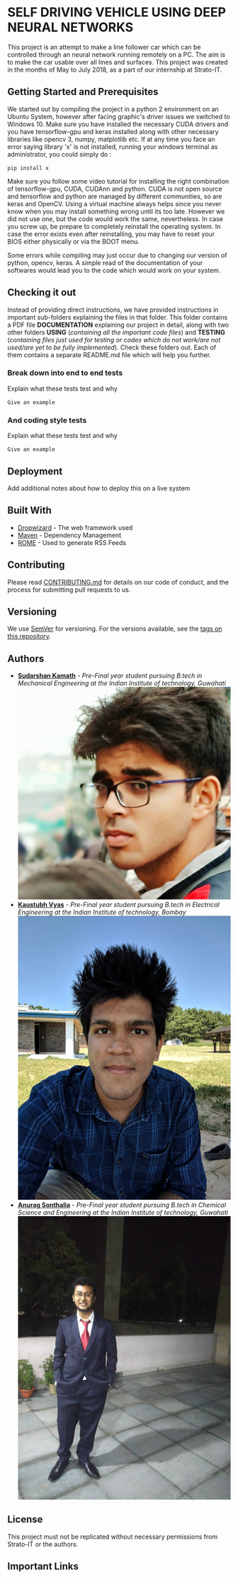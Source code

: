 # SELF DRIVING VEHICLE USING DEEP NEURAL NETWORKS

This project is an attempt to make a line follower car which can be controlled through an neural network running remotely on a PC. The aim is to make the car usable over all lines and surfaces.
This project was created in the months of May to July 2018, as a part of our internship at Strato-IT.

## Getting Started and Prerequisites

We started out by compiling the project in a python 2 environment on an Ubuntu System, however after facing graphic's driver issues we switched to Windows 10. Make sure you have installed the necessary CUDA drivers and you have tensorflow-gpu and keras installed along with other necessary libraries like opencv 3, numpy, matplotlib etc. If at any time you face an error saying library 'x' is not installed, running your windows terminal as administrator, you could simply do :

```
pip install x
```
Make sure you follow some video tutorial for installing the right combination of tensorflow-gpu, CUDA, CUDAnn and python. CUDA is not open source and tensorflow and python are managed by different communities, so are keras and OpenCV. Using a virtual machine always helps since you never know when you may install something wrong until its too late.
 However we did not use one, but the code would work the same, nevertheless. In case you screw up, be prepare to completely reinstall the operating system. In case the error exists even after reinstalling, you may have to reset your BIOS either physically or via the BOOT menu.

Some errors while compiling may just occur due to changing our version of python, opencv, keras. A simple read of the documentation of your softwares would lead you to the code which would work on your system.

## Checking it out

Instead of providing direct instructions, we have provided instructions in important sub-folders explaining the files in that folder. This folder contains a PDF file **DOCUMENTATION** explaining our project in detail, along with two other folders **USING** (*containing all the important code files*) and **TESTING** (*containing files just used for testing or codes which do not work/are not used/are yet to be fully implemented*).
 Check these folders out. Each of them contains a separate README.md file which will help you further.

### Break down into end to end tests

Explain what these tests test and why

```
Give an example
```

### And coding style tests

Explain what these tests test and why

```
Give an example
```

## Deployment

Add additional notes about how to deploy this on a live system

## Built With

* [Dropwizard](http://www.dropwizard.io/1.0.2/docs/) - The web framework used
* [Maven](https://maven.apache.org/) - Dependency Management
* [ROME](https://rometools.github.io/rome/) - Used to generate RSS Feeds

## Contributing

Please read [CONTRIBUTING.md](https://gist.github.com/PurpleBooth/b24679402957c63ec426) for details on our code of conduct, and the process for submitting pull requests to us.

## Versioning

We use [SemVer](http://semver.org/) for versioning. For the versions available, see the [tags on this repository](https://github.com/your/project/tags). 

## Authors

* **[Sudarshan Kamath](https://in.linkedin.com/in/sudarshankamath)** - *Pre-Final year student pursuing B.tech in Mechanical Engineering at the Indian Institute of technology, Guwahati*
![alt text](https://github.com/stratoit/internship_2018/blob/master/CORE/1.jpg)
* **[Kaustubh Vyas](https://www.linkedin.com/in/kaustubh-vyas-29639b113/)** - *Pre-Final year student pursuing B.tech in Electrical Engineering at the Indian Institute of technology, Bombay*
![alt text](https://github.com/stratoit/internship_2018/blob/master/CORE/2.jpg)
* **[Anurag Sonthalia](https://www.linkedin.com/in/anurag-sonthalia/)** - *Pre-Final year student pursuing B.tech in Chemical Science and Engineering at the Indian Institute of technology, Guwahati*
![alt text](https://github.com/stratoit/internship_2018/blob/master/CORE/3.jpg)

## License

This project must not be replicated without necessary permissions from Strato-IT or the authors.

## Important Links

